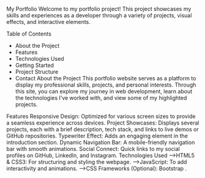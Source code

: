 My Portfolio
Welcome to my portfolio project! This project showcases my skills and experiences as a developer through a variety of projects, visual effects, and interactive elements.

Table of Contents
* About the Project
* Features
* Technologies Used
* Getting Started
* Project Structure
* Contact
About the Project
This portfolio website serves as a platform to display my professional skills, projects, and personal interests. Through this site, you can explore my journey in web development, learn about the technologies I’ve worked with, and view some of my highlighted projects.

Features
Responsive Design: Optimized for various screen sizes to provide a seamless experience across devices.
Project Showcases: Displays several projects, each with a brief description, tech stack, and links to live demos or GitHub repositories.
Typewriter Effect: Adds an engaging element in the introduction section.
Dynamic Navigation Bar: A mobile-friendly navigation bar with smooth animations.
Social Connect: Quick links to my social profiles on GitHub, LinkedIn, and Instagram.
Technologies Used
-->HTML5 & CSS3: For structuring and styling the webpage.
-->JavaScript: To add interactivity and animations.
-->CSS Frameworks (Optional): Bootstrap .

